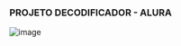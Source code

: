 ### PROJETO DECODIFICADOR - ALURA

![image](https://github.com/user-attachments/assets/4639e180-6be0-4233-9bbb-2e0a893ec5c9)


